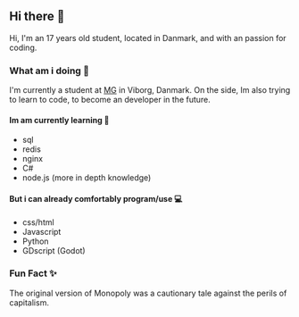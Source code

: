 ## Hi there 👋
Hi, I'm an 17 years old student, located in Danmark, and with an passion for coding.

### What am i doing 🤔
I'm currently a student at [MG](https://www.mercantec.dk/uddannelser/gymnasiale-uddannelser/htx) in Viborg, Danmark.
On the side, Im also trying to learn to code, to become an developer in the future. 
#### Im am currently learning 🌱
- sql 
- redis
- nginx
- C#
- node.js (more in depth knowledge)

#### But i can already comfortably program/use 💻
- css/html
- Javascript
- Python
- GDscript (Godot)

### Fun Fact ✨
The original version of Monopoly was a cautionary tale against the perils of capitalism.

